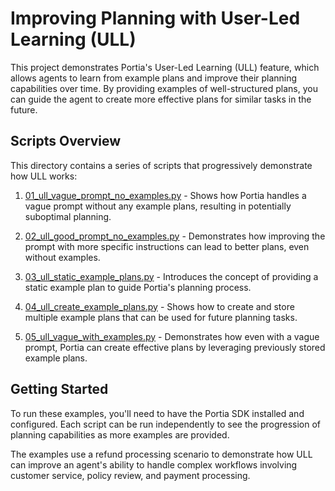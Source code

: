 # Improving Planning with User-Led Learning (ULL)

This project demonstrates Portia's User-Led Learning (ULL) feature, which allows agents to learn from example plans and improve their planning capabilities over time. By providing examples of well-structured plans, you can guide the agent to create more effective plans for similar tasks in the future.

## Scripts Overview

This directory contains a series of scripts that progressively demonstrate how ULL works:

1. [01_ull_vague_prompt_no_examples.py](./01_ull_vague_prompt_no_examples.py) - Shows how Portia handles a vague prompt without any example plans, resulting in potentially suboptimal planning.

2. [02_ull_good_prompt_no_examples.py](./02_ull_good_prompt_no_examples.py) - Demonstrates how improving the prompt with more specific instructions can lead to better plans, even without examples.

3. [03_ull_static_example_plans.py](./03_ull_static_example_plans.py) - Introduces the concept of providing a static example plan to guide Portia's planning process.

4. [04_ull_create_example_plans.py](./04_ull_create_example_plans.py) - Shows how to create and store multiple example plans that can be used for future planning tasks.

5. [05_ull_vague_with_examples.py](./05_ull_vague_with_examples.py) - Demonstrates how even with a vague prompt, Portia can create effective plans by leveraging previously stored example plans.

## Getting Started

To run these examples, you'll need to have the Portia SDK installed and configured. Each script can be run independently to see the progression of planning capabilities as more examples are provided.

The examples use a refund processing scenario to demonstrate how ULL can improve an agent's ability to handle complex workflows involving customer service, policy review, and payment processing.
